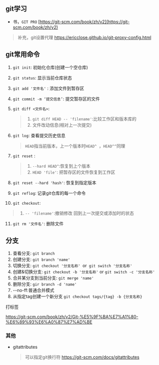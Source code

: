 ## git学习

* 书，`GIT PRO` [https://git-scm.com/book/zh/v2](https://git-scm.com/book/zh/v2)

> 补充，git设置代理 https://ericclose.github.io/git-proxy-config.html

## git常用命令

1. `git init`:
   初始化仓库(创建一个空仓库) 

2. `git status`:
   显示当前仓库状态

3. `git add '文件名'` :
   添加文件到暂存区

4. `git commit -m ‘提交信息’`:
   提交暂存区的文件

5. `git diff <文件名>`:
   
   > 1. `git diff HEAD -- 'filename'`:比较工作区和版本库的
   > 2. 文件改动信息(相对上一次提交)

6. `git log`:
   查看提交历史信息 
   
   > `HEAD`指当前版本，上一个版本时`HEAD^ `，`HEAD^^`同理

7. `git reset` :
   
   > 1. `--hard HEAD^`:恢复到上个版本 
   > 2. `HEAD 'file'`: 把暂存区的文件恢复到工作区

8. `git reset --hard 'hash'`:
   恢复到指定版本

9. `git reflog`:
   记录git仓库的每一个命令

10. `git checkout`:

> 1. `-- 'filename'`:撤销修改 回到上一次提交或添加时的状态

11. `git rm '文件名'`:
    删除文件

## 分支

1. 查看分支: `git branch`
2. 创建分支: `git branch 'name'`
3. 切换分支: `git checkout '分支名称' `or` git switch '分支名称'`
4. 创建&切换分支: `git checkout -b '分支名称'` or `git switch -c '分支名称'`
5. 合并某分支到当前分支: `git merge 'name'`
6. 删除分支: `gir branch -d 'name'`
7. --no-ff:普通合并模式
8. 从指定tag创建一个新分支 `git checkout tags/{tag} -b {分支名称}`

打标签

https://git-scm.com/book/zh/v2/Git-%E5%9F%BA%E7%A1%80-%E6%89%93%E6%A0%87%E7%AD%BE

### 

### 其他

* gitattributes 
  
  > 可以指定git换行符 https://git-scm.com/docs/gitattributes
